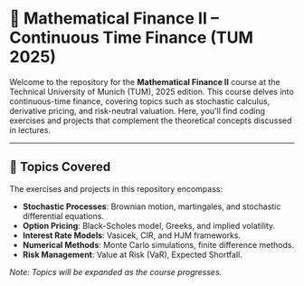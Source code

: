 # 📘 Mathematical Finance II – Continuous Time Finance (TUM 2025)

Welcome to the repository for the **Mathematical Finance II** course at the Technical University of Munich (TUM), 2025 edition. This course delves into continuous-time finance, covering topics such as stochastic calculus, derivative pricing, and risk-neutral valuation. Here, you'll find coding exercises and projects that complement the theoretical concepts discussed in lectures.

---

## 🧠 Topics Covered

The exercises and projects in this repository encompass:

- **Stochastic Processes**: Brownian motion, martingales, and stochastic differential equations.
- **Option Pricing**: Black-Scholes model, Greeks, and implied volatility.
- **Interest Rate Models**: Vasicek, CIR, and HJM frameworks.
- **Numerical Methods**: Monte Carlo simulations, finite difference methods.
- **Risk Management**: Value at Risk (VaR), Expected Shortfall.

*Note: Topics will be expanded as the course progresses.*
